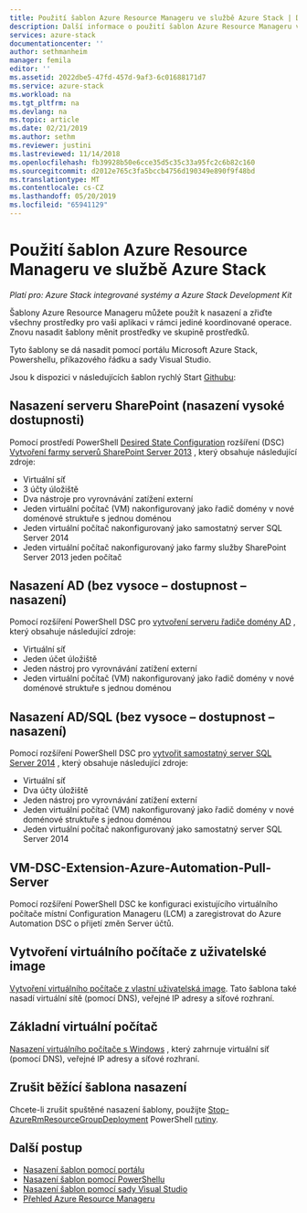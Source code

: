 ```yaml
---
title: Použití šablon Azure Resource Manageru ve službě Azure Stack | Dokumentace Microsoftu
description: Další informace o použití šablon Azure Resource Manageru ve službě Azure Stack pro zřízení prostředků.
services: azure-stack
documentationcenter: ''
author: sethmanheim
manager: femila
editor: ''
ms.assetid: 2022dbe5-47fd-457d-9af3-6c01688171d7
ms.service: azure-stack
ms.workload: na
ms.tgt_pltfrm: na
ms.devlang: na
ms.topic: article
ms.date: 02/21/2019
ms.author: sethm
ms.reviewer: justini
ms.lastreviewed: 11/14/2018
ms.openlocfilehash: fb39928b50e6cce35d5c35c33a95fc2c6b82c160
ms.sourcegitcommit: d2012e765c3fa5bccb4756d190349e890f9f48bd
ms.translationtype: MT
ms.contentlocale: cs-CZ
ms.lasthandoff: 05/20/2019
ms.locfileid: "65941129"
---
```

# <a name="use-azure-resource-manager-templates-in-azure-stack"></a>Použití šablon Azure Resource Manageru ve službě Azure Stack

*Platí pro: Azure Stack integrované systémy a Azure Stack Development Kit*

Šablony Azure Resource Manageru můžete použít k nasazení a zřiďte všechny prostředky pro vaši aplikaci v rámci jediné koordinované operace. Znovu nasadit šablony měnit prostředky ve skupině prostředků.

Tyto šablony se dá nasadit pomocí portálu Microsoft Azure Stack, Powershellu, příkazového řádku a sady Visual Studio.

Jsou k dispozici v následujících šablon rychlý Start [Githubu](https://aka.ms/azurestackgithub):


## <a name="deploy-sharepoint-server-non-high-availability-deployment"></a>Nasazení serveru SharePoint (nasazení vysoké dostupnosti)

Pomocí prostředí PowerShell [Desired State Configuration](https://docs.microsoft.com/powershell/dsc/overview/overview) rozšíření (DSC) [Vytvoření farmy serverů SharePoint Server 2013](https://github.com/Azure/AzureStack-QuickStart-Templates/tree/master/sharepoint-2013-non-ha) , který obsahuje následující zdroje:

* Virtuální síť
* 3 účty úložiště
* Dva nástroje pro vyrovnávání zatížení externí
* Jeden virtuální počítač (VM) nakonfigurovaný jako řadič domény v nové doménové struktuře s jednou doménou
* Jeden virtuální počítač nakonfigurovaný jako samostatný server SQL Server 2014
* Jeden virtuální počítač nakonfigurovaný jako farmy služby SharePoint Server 2013 jeden počítač

## <a name="deploy-ad-non-high-availability-deployment"></a>Nasazení AD (bez vysoce – dostupnost – nasazení)

Pomocí rozšíření PowerShell DSC pro [vytvoření serveru řadiče domény AD](https://github.com/Azure/AzureStack-QuickStart-Templates/tree/master/ad-non-ha) , který obsahuje následující zdroje:

* Virtuální síť
* Jeden účet úložiště
* Jeden nástroj pro vyrovnávání zatížení externí
* Jeden virtuální počítač (VM) nakonfigurovaný jako řadič domény v nové doménové struktuře s jednou doménou

## <a name="deploy-adsql-non-high-availability-deployment"></a>Nasazení AD/SQL (bez vysoce – dostupnost – nasazení)

Pomocí rozšíření PowerShell DSC pro [vytvořit samostatný server SQL Server 2014](https://github.com/Azure/AzureStack-QuickStart-Templates/tree/master/sql-2014-non-ha) , který obsahuje následující zdroje:

* Virtuální síť
* Dva účty úložiště
* Jeden nástroj pro vyrovnávání zatížení externí
* Jeden virtuální počítač (VM) nakonfigurovaný jako řadič domény v nové doménové struktuře s jednou doménou
* Jeden virtuální počítač nakonfigurovaný jako samostatný server SQL Server 2014

## <a name="vm-dsc-extension-azure-automation-pull-server"></a>VM-DSC-Extension-Azure-Automation-Pull-Server

Pomocí rozšíření PowerShell DSC ke konfiguraci existujícího virtuálního počítače místní Configuration Manageru (LCM) a zaregistrovat do Azure Automation DSC o přijetí změn Server účtů.

## <a name="create-a-virtual-machine-from-a-user-image"></a>Vytvoření virtuálního počítače z uživatelské image

[Vytvoření virtuálního počítače z vlastní uživatelská image](https://github.com/Azure/AzureStack-QuickStart-Templates/tree/master/101-vm-create-from-customimage). Tato šablona také nasadí virtuální sítě (pomocí DNS), veřejné IP adresy a síťové rozhraní.

## <a name="basic-virtual-machine"></a>Základní virtuální počítač

[Nasazení virtuálního počítače s Windows](https://github.com/Azure/AzureStack-QuickStart-Templates/tree/master/101-simple-windows-vm) , který zahrnuje virtuální síť (pomocí DNS), veřejné IP adresy a síťové rozhraní.

## <a name="cancel-a-running-template-deployment"></a>Zrušit běžící šablona nasazení

Chcete-li zrušit spuštěné nasazení šablony, použijte [Stop-AzureRmResourceGroupDeployment](/powershell/module/azurerm.resources/stop-azurermresourcegroupdeployment) PowerShell [rutiny](https://docs.microsoft.com/powershell/developer/cmdlet/cmdlet-overview).

## <a name="next-steps"></a>Další postup

* [Nasazení šablon pomocí portálu](azure-stack-deploy-template-portal.md)
* [Nasazení šablon pomocí PowerShellu](azure-stack-deploy-template-powershell.md)
* [Nasazení šablon pomocí sady Visual Studio](azure-stack-deploy-template-visual-studio.md)
* [Přehled Azure Resource Manageru](/azure/azure-resource-manager/resource-group-overview)
